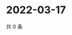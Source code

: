 # 2022-03-17

共 0 条

<!-- BEGIN WEIBO -->
<!-- 最后更新时间 Thu Mar 17 2022 01:07:22 GMT+0800 (China Standard Time) -->

<!-- END WEIBO -->
